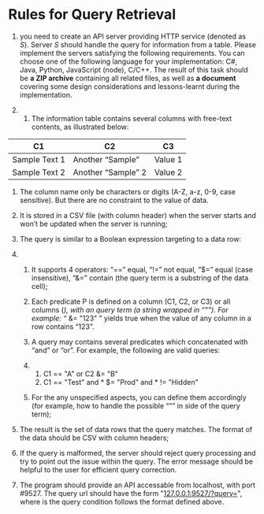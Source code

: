 # Rules for Query Retrieval

1. you need to create an API server providing HTTP service (denoted as *S*). Server *S* should handle the query for information from a table. Please implement the servers satisfying the following requirements. You can choose one of the following language for your implementation: C#, Java, Python, JavaScript (node), C/C++. The result of this task should be **a ZIP archive** containing all related files, as well as **a document** covering some design considerations and lessons-learnt during the implementation. 

2. 1. The information table contains several columns with free-text contents, as illustrated below:

| C1            | C2                 | C3      |
| ------------- | ------------------ | ------- |
| Sample Text 1 | Another “Sample”   | Value 1 |
| Sample Text 2 | Another “Sample” 2 | Value 2 |

1. The column name only be characters or digits (A-Z, a-z, 0-9, case sensitive). But there are no constraint to the value of data.
2. It is stored in a CSV file (with column header) when the server starts and won’t be updated when the server is running;

1. The query is similar to a Boolean expression targeting to a data row:

2. 1. It supports 4 operators: “==” equal, “!=” not equal, “$=” equal (case insensitive), “&=” contain (the query term is a substring of the data cell);

   2. Each predicate P is defined on a column (C1, C2, or C3) or all columns (*), with an query term (a string wrapped in “"”). For example: “* &= "123" ” yields true when the value of any column in a row contains “123”. 

   3. A query may contains several predicates which concatenated with “and” or “or”. For example, the following are valid queries:

   4. 1. C1 == "A" or C2 &= "B"
      2. C1 == "Test" and * $= "Prod" and * != "Hidden"

   5. For the any unspecified aspects, you can define them accordingly (for example, how to handle the possible “"” in side of the query term);

3. The result is the set of data rows that the query matches. The format of the data should be CSV with column headers;

4. If the query is malformed, the server should reject query processing and try to point out the issue within the query. The error message should be helpful to the user for efficient query correction.

5. The program should provide an API accessable from localhost, with port #9527. The query url should have the form "[127.0.0.1:9527/?query=](http://127.0.0.1:9527/?query=)<query string>", where <query string> is the query condition follows the format defined above.